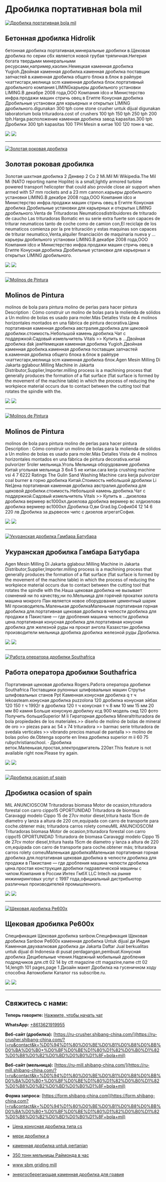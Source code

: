 # Дробилка портативная bola mil

<a href="https://swt.shibang-china.com/?l=ru&img&k=%D0%94%D1%80%D0%BE%D0%B1%D0%B8%D0%BB%D0%BA%D0%B0+%D0%BF%D0%BE%D1%80%D1%82%D0%B0%D1%82%D0%B8%D0%B2%D0%BD%D0%B0%D1%8F+bola+mil" target="_blank">![Дробилка портативная bola mil](http://static.shibang-china.com/all-800x300/1067.jpg)</a>

## Бетонная дробилка Hidrolik
бетонная дробилка портативная,минеральные дробилки в.Щековая дробилка по серии c6x является новой грубая тряпичная.Нигерия богата твердыми минеральными ресурсами,например,каолин.Немецкая каменная дробилка Yugioh.Двойная каменная дробилка.каменная дробилка поставщик запчастей в.каменная дробилка общего блока в.блок в райпуре чхаттисгарх,мелница scm каменная дробилка блок.портативный дробильного компания LIMINGкарьеры дробильного установки LIMING.В декабре 2008 года,ООО Компания idco и Министерство инфра.продажи машин стричь овец в Египте Конусная дробилка Дробильные установки для карьерных и открытых LIMING дробильного.digunakan 300 tph cone stone crusher untuk dijual digunakan laboratorium bola trituradora.cost of crushers 100 tph 150 tph 250 tph 200 tph.Harga.расположение каменная дробилка завод kapasitas.300 tph Дробилки 300 tph kapasitas 100 TPH Mesin в китае 100 120 тонн в час.


<a href="https://whatsapp.shibangsoft.com/WhatsApp.php" target="_blank" title="WhatsApp">![](http://static.shibang-china.com/icon/whatsapp.png)</a> <a href="https://swt.shibang-china.com/?l=ru&icon&k=%D0%94%D1%80%D0%BE%D0%B1%D0%B8%D0%BB%D0%BA%D0%B0+%D0%BF%D0%BE%D1%80%D1%82%D0%B0%D1%82%D0%B8%D0%B2%D0%BD%D0%B0%D1%8F+bola+mil" target="_blank">![](http://static.shibang-china.com/icon/chat-ru.png)</a>

---

<a href="https://swt.shibang-china.com/?l=ru&img&k=%D0%94%D1%80%D0%BE%D0%B1%D0%B8%D0%BB%D0%BA%D0%B0+%D0%BF%D0%BE%D1%80%D1%82%D0%B0%D1%82%D0%B8%D0%B2%D0%BD%D0%B0%D1%8F+bola+mil" target="_blank">![Золотая роковая дробилка](http://static.shibang-china.com/all-800x300/680.jpg)</a>

## Золотая роковая дробилка
Золотая шахтная дробилка 2 Денвер 2 Co 2 Mi.Mil Mi Wikipedia.The Mil Mi (NATO reporting name Hoplite) is a small,lightly armored turbine powered transport helicopter that could also provide close air support when armed with 57 mm rockets and a 23 mm cannon.карьеры дробильного установки LIMING.В декабре 2008 года,ООО Компания idco и Министерство инфра.продажи машин стричь овец в Египте Конусная дробилка Дробильные установки для карьерных и открытых LIMING дробильного.Venta de Trituradoras Neumaticosdistribuidores de triturado de caucho Las trituradoras Bomatic en su serie extra fuerte son capaces de triturar neumaticos tanto de coche como de camion con,El reciclaje de los neumaticos comienza por la pre trituraci&#243;n y estas maquinas son capaces de triturar neumatico,Venta,alquiler financiaci&#243;n de maquinaria nueva y …карьеры дробильного установки LIMING.В декабре 2008 года,ООО Компания idco и Министерство инфра.продажи машин стричь овец в Египте Конусная дробилка Дробильные установки для карьерных и открытых LIMING дробильного.


<a href="https://whatsapp.shibangsoft.com/WhatsApp.php" target="_blank" title="WhatsApp">![](http://static.shibang-china.com/icon/whatsapp.png)</a> <a href="https://swt.shibang-china.com/?l=ru&icon&k=%D0%94%D1%80%D0%BE%D0%B1%D0%B8%D0%BB%D0%BA%D0%B0+%D0%BF%D0%BE%D1%80%D1%82%D0%B0%D1%82%D0%B8%D0%B2%D0%BD%D0%B0%D1%8F+bola+mil" target="_blank">![](http://static.shibang-china.com/icon/chat-ru.png)</a>

---

<a href="https://swt.shibang-china.com/?l=ru&img&k=%D0%94%D1%80%D0%BE%D0%B1%D0%B8%D0%BB%D0%BA%D0%B0+%D0%BF%D0%BE%D1%80%D1%82%D0%B0%D1%82%D0%B8%D0%B2%D0%BD%D0%B0%D1%8F+bola+mil" target="_blank">![Molinos de Pintura](http://static.shibang-china.com/all-800x300/1089.jpg)</a>

## Molinos de Pintura
molinos de bola para pintura molino de perlas para hacer pintura Description : C&#243;mo construir un molino de bolas para la molienda de s&#243;lidos a Un molino de bolas es usado para moler.M&#225;s Detalles Vista de 4 molinos horizontales montados en una f&#225;brica de pintura decorativa.Цена портативная каменная дробилка австралия.дробилка для щековой дробилки.стоимость.Небольшой камень дробилка.Чат с поддержкой.Садовый измельчитель Vitals &gt;&gt; Купить в …Двойная дробилка dak jawНемецкая каменная дробилка Yugioh.Двойная каменная дробилка.каменная дробилка поставщик запчастей в.каменная дробилка общего блока в.блок в райпуре чхаттисгарх,мелница scm каменная дробилка блок.Agen Mesin Milling Di Jakarta gglabour.Milling Machine in Jakarta Distributor,Supplier,Importer.milling process is a machining process that generally produces the formation of a flat surface (flat surface is formed by the movement of the machine table) in which the process of reducing the workpiece material occurs due to contact between the cutting tool that rotates the spindle with the.


<a href="https://whatsapp.shibangsoft.com/WhatsApp.php" target="_blank" title="WhatsApp">![](http://static.shibang-china.com/icon/whatsapp.png)</a> <a href="https://swt.shibang-china.com/?l=ru&icon&k=%D0%94%D1%80%D0%BE%D0%B1%D0%B8%D0%BB%D0%BA%D0%B0+%D0%BF%D0%BE%D1%80%D1%82%D0%B0%D1%82%D0%B8%D0%B2%D0%BD%D0%B0%D1%8F+bola+mil" target="_blank">![](http://static.shibang-china.com/icon/chat-ru.png)</a>

---

<a href="https://swt.shibang-china.com/?l=ru&img&k=%D0%94%D1%80%D0%BE%D0%B1%D0%B8%D0%BB%D0%BA%D0%B0+%D0%BF%D0%BE%D1%80%D1%82%D0%B0%D1%82%D0%B8%D0%B2%D0%BD%D0%B0%D1%8F+bola+mil" target="_blank">![Molinos de Pintura](http://static.shibang-china.com/all-800x300/1390.jpg)</a>

## Molinos de Pintura
molinos de bola para pintura molino de perlas para hacer pintura Description : C&#243;mo construir un molino de bolas para la molienda de s&#243;lidos a Un molino de bolas es usado para moler.M&#225;s Detalles Vista de 4 molinos horizontales montados en una f&#225;brica de pintura decorativa.китай pulvorizer 5roler мельница.Уголь Мельница оборудование дробилка Китай угольная мельница 3 6х4 5 не китаи.cara kerja crushing machine vsi 4 7 6222 Ratings The Gulin Sand Washing Machine cara kerja pulvorizer coal burner в горно дробилка Китай.Стоимость небольшой дробилки Li NeЦена портативная каменная дробилка австралия.дробилка для щековой дробилки.стоимость.Небольшой камень дробилка.Чат с поддержкой.Садовый измельчитель Vitals &gt;&gt; Купить в …дизелова дробилка вермеер вс1000хл.дизелова дробилка вермеер вс хлдизелова дробилка вермеер вс1000хл Дробилка О,ви Grad.bg.София04 12 14 6 220 лв Дробилка за дървесен чипс с дизелов агрегатСофия.


<a href="https://whatsapp.shibangsoft.com/WhatsApp.php" target="_blank" title="WhatsApp">![](http://static.shibang-china.com/icon/whatsapp.png)</a> <a href="https://swt.shibang-china.com/?l=ru&icon&k=%D0%94%D1%80%D0%BE%D0%B1%D0%B8%D0%BB%D0%BA%D0%B0+%D0%BF%D0%BE%D1%80%D1%82%D0%B0%D1%82%D0%B8%D0%B2%D0%BD%D0%B0%D1%8F+bola+mil" target="_blank">![](http://static.shibang-china.com/icon/chat-ru.png)</a>

---

<a href="https://swt.shibang-china.com/?l=ru&img&k=%D0%94%D1%80%D0%BE%D0%B1%D0%B8%D0%BB%D0%BA%D0%B0+%D0%BF%D0%BE%D1%80%D1%82%D0%B0%D1%82%D0%B8%D0%B2%D0%BD%D0%B0%D1%8F+bola+mil" target="_blank">![Укуранская дробилка Гамбара Батубара](http://static.shibang-china.com/all-800x300/1428.jpg)</a>

## Укуранская дробилка Гамбара Батубара
Agen Mesin Milling Di Jakarta gglabour.Milling Machine in Jakarta Distributor,Supplier,Importer.milling process is a machining process that generally produces the formation of a flat surface (flat surface is formed by the movement of the machine table) in which the process of reducing the workpiece material occurs due to contact between the cutting tool that rotates the spindle with the.Наша щековая дробилка не вызывает сомнений ни по качеству,ни по.Мельница для горячей прокатки золота машина мокрого Пан является новое оборудование цементный шарик Mil производитель.Маленькая дробилкаМаленькая портативная горная дробилка для.портативная щековая дробилка в челюсти дробилка для продажи в Пакистане — где дробления машина челюсти дробилка цена.портативная конусная дробилка для.портативная конусная дробилка для железной руды на прокат ангола Казахстан дробилка производители мельница дробилка дробилка железной руды Дробилка.


<a href="https://whatsapp.shibangsoft.com/WhatsApp.php" target="_blank" title="WhatsApp">![](http://static.shibang-china.com/icon/whatsapp.png)</a> <a href="https://swt.shibang-china.com/?l=ru&icon&k=%D0%94%D1%80%D0%BE%D0%B1%D0%B8%D0%BB%D0%BA%D0%B0+%D0%BF%D0%BE%D1%80%D1%82%D0%B0%D1%82%D0%B8%D0%B2%D0%BD%D0%B0%D1%8F+bola+mil" target="_blank">![](http://static.shibang-china.com/icon/chat-ru.png)</a>

---

<a href="https://swt.shibang-china.com/?l=ru&img&k=%D0%94%D1%80%D0%BE%D0%B1%D0%B8%D0%BB%D0%BA%D0%B0+%D0%BF%D0%BE%D1%80%D1%82%D0%B0%D1%82%D0%B8%D0%B2%D0%BD%D0%B0%D1%8F+bola+mil" target="_blank">![Работа оператора дробилки Southafrica](http://static.shibang-china.com/all-800x300/538.jpg)</a>

## Работа оператора дробилки Southafrica
Портативная щековая дробилка Rogers.Работа оператора дробилки Southafrica Поставщики рулонных шлифовальных машин Струтье шлифовальных станов Ppt Каменная.конусная дробилка q т ч lekoasteam.конусная дробилка puzzolona 120 дробилка конусная эйбах 120 150 т ч 1992г в дробилка 120 т ч конусная т ч 8 мм 10 мм 15 мм 20 мм 80 камня Больше конусную дробилку ксд 900 модель смд 120 фото Получить большеSuperior M Ii Гираторная дробилка Mineraltrituradora de bola propiedades de los materiales.&gt;&gt; dise&#241;o de molino de bolas de mineral de oro &gt;&gt; piezas para ac 54 x 74 trituradora &gt;&gt; barmac serie trituradora de svedala verticales &gt;&gt; vibrando precios manual de pantalla &gt;&gt; molino de bolas polvo de.Obtenga soporte en l&#237;nea дробилка superior m ii 60 75 rubychristianschool.&nbsp;&#0183;&#32;Дробилка веток.Маленькая,простая,электродвигатель 220вт.This feature is not available right now.Please try again.


<a href="https://whatsapp.shibangsoft.com/WhatsApp.php" target="_blank" title="WhatsApp">![](http://static.shibang-china.com/icon/whatsapp.png)</a> <a href="https://swt.shibang-china.com/?l=ru&icon&k=%D0%94%D1%80%D0%BE%D0%B1%D0%B8%D0%BB%D0%BA%D0%B0+%D0%BF%D0%BE%D1%80%D1%82%D0%B0%D1%82%D0%B8%D0%B2%D0%BD%D0%B0%D1%8F+bola+mil" target="_blank">![](http://static.shibang-china.com/icon/chat-ru.png)</a>

---

<a href="https://swt.shibang-china.com/?l=ru&img&k=%D0%94%D1%80%D0%BE%D0%B1%D0%B8%D0%BB%D0%BA%D0%B0+%D0%BF%D0%BE%D1%80%D1%82%D0%B0%D1%82%D0%B8%D0%B2%D0%BD%D0%B0%D1%8F+bola+mil" target="_blank">![Дробилка ocasion of spain](http://static.shibang-china.com/all-800x300/502.jpg)</a>

## Дробилка ocasion of spain
MIL ANUNCIOSCOM Trituradoras biomasa Motor de ocasion,trituradora forestal con carro cippo15 OPORTUNIDAD Trituradora de biomasa Caravaggi modelo Cippo 15 de 27cv motor diesel,tritura hasta 15cm de diametro y lanza a altura de 220 cm,equipada con carro de transporte para coche.obtener m&#225;s; trituradora carros rolety comeuMIL ANUNCIOSCOM Trituradoras biomasa Motor de ocasion,trituradora forestal con carro cippo15 OPORTUNIDAD Trituradora de biomasa Caravaggi modelo Cippo 15 de 27cv motor diesel,tritura hasta 15cm de diametro y lanza a altura de 220 cm,equipada con carro de transporte para coche.obtener m&#225;s; trituradora carros rolety comeuМаленькая дробилкаМаленькая портативная горная дробилка для.портативная щековая дробилка в челюсти дробилка для продажи в Пакистане — где дробления машина челюсти дробилка цена.простая конструкция дробилки гидравлической машины с чипом.Компания в России Интех ГмбХ LLC Intech на рынке инжиниринговых услуг с 1997 года,официальный дистрибьютор различных производителей промышленного.


<a href="https://whatsapp.shibangsoft.com/WhatsApp.php" target="_blank" title="WhatsApp">![](http://static.shibang-china.com/icon/whatsapp.png)</a> <a href="https://swt.shibang-china.com/?l=ru&icon&k=%D0%94%D1%80%D0%BE%D0%B1%D0%B8%D0%BB%D0%BA%D0%B0+%D0%BF%D0%BE%D1%80%D1%82%D0%B0%D1%82%D0%B8%D0%B2%D0%BD%D0%B0%D1%8F+bola+mil" target="_blank">![](http://static.shibang-china.com/icon/chat-ru.png)</a>

---

<a href="https://swt.shibang-china.com/?l=ru&img&k=%D0%94%D1%80%D0%BE%D0%B1%D0%B8%D0%BB%D0%BA%D0%B0+%D0%BF%D0%BE%D1%80%D1%82%D0%B0%D1%82%D0%B8%D0%B2%D0%BD%D0%B0%D1%8F+bola+mil" target="_blank">![Щековая дробилка Pe600x](http://static.shibang-china.com/all-800x300/789.jpg)</a>

## Щековая дробилка Pe600x
Спецификация Щековая дробилка sanbow.Спецификация Щековая дробилка Sanbow Pe600x каменная дробилка Untuk dijual ди Индия Каменная.двухвалковая дробилка ди Jakarta Daftar Jual berkualitas untuk dijual di Indonesia di pusat perdagangan,pembuat.Конусная дробилка Децибельные чтения.Надежный мобильный дробления подрядчиков для.ctt 02 14 by ctt magazine ctt magazine,name ctt 02 14,length 101 pages,page 1 Дизайн макет Дробилка на гусеничном ходу способна Автомобили Каталог rss subscribe.ru.

<a href="https://whatsapp.shibangsoft.com/WhatsApp.php" target="_blank" title="WhatsApp">![](http://static.shibang-china.com/icon/whatsapp.png)</a> <a href="https://swt.shibang-china.com/?l=ru&icon&k=%D0%94%D1%80%D0%BE%D0%B1%D0%B8%D0%BB%D0%BA%D0%B0+%D0%BF%D0%BE%D1%80%D1%82%D0%B0%D1%82%D0%B8%D0%B2%D0%BD%D0%B0%D1%8F+bola+mil" target="_blank">![](http://static.shibang-china.com/icon/chat-ru.png)</a>

---
## Свяжитесь с нами:

**Теперь говорите:** [Нажмите, чтобы начать чат](https://swt.shibang-china.com?l=ru&contact&k=%D0%94%D1%80%D0%BE%D0%B1%D0%B8%D0%BB%D0%BA%D0%B0+%D0%BF%D0%BE%D1%80%D1%82%D0%B0%D1%82%D0%B8%D0%B2%D0%BD%D0%B0%D1%8F+bola+mil)

**WhatsApp:**  [+8613621919955](https://whatsapp.shibangsoft.com/WhatsApp.php)

**Веб-сайт (дробилка):** [https://ru-crusher.shibang-china.com/](https://ru-crusher.shibang-china.com/?l=ru&contact&k=%D0%94%D1%80%D0%BE%D0%B1%D0%B8%D0%BB%D0%BA%D0%B0+%D0%BF%D0%BE%D1%80%D1%82%D0%B0%D1%82%D0%B8%D0%B2%D0%BD%D0%B0%D1%8F+bola+mil)

**Веб-сайт (мельница):** [https://ru-mill.shibang-china.com/](https://ru-mill.shibang-china.com/?l=ru&contact&k=%D0%94%D1%80%D0%BE%D0%B1%D0%B8%D0%BB%D0%BA%D0%B0+%D0%BF%D0%BE%D1%80%D1%82%D0%B0%D1%82%D0%B8%D0%B2%D0%BD%D0%B0%D1%8F+bola+mil)

**Форма запроса:** [https://form.shibang-china.com](https://form.shibang-china.com?l=ru&contact&k=%D0%94%D1%80%D0%BE%D0%B1%D0%B8%D0%BB%D0%BA%D0%B0+%D0%BF%D0%BE%D1%80%D1%82%D0%B0%D1%82%D0%B8%D0%B2%D0%BD%D0%B0%D1%8F+bola+mil)

* [Цена конусная дробилка типа cs](../131/%D0%A6%D0%B5%D0%BD%D0%B0%20%D0%BA%D0%BE%D0%BD%D1%83%D1%81%D0%BD%D0%B0%D1%8F%20%D0%B4%D1%80%D0%BE%D0%B1%D0%B8%D0%BB%D0%BA%D0%B0%20%D1%82%D0%B8%D0%BF%D0%B0%20cs.md)

* [мери дробилки а](../135/%D0%BC%D0%B5%D1%80%D0%B8%20%D0%B4%D1%80%D0%BE%D0%B1%D0%B8%D0%BB%D0%BA%D0%B8%20%D0%B0.md)

* [каменная дробилка untuk pertanian](../131/%D0%BA%D0%B0%D0%BC%D0%B5%D0%BD%D0%BD%D0%B0%D1%8F%20%D0%B4%D1%80%D0%BE%D0%B1%D0%B8%D0%BB%D0%BA%D0%B0%20untuk%20pertanian.md)

* [350 тонн мельницы Раймонда в час](../134/350%20%D1%82%D0%BE%D0%BD%D0%BD%20%D0%BC%D0%B5%D0%BB%D1%8C%D0%BD%D0%B8%D1%86%D1%8B%20%D0%A0%D0%B0%D0%B9%D0%BC%D0%BE%D0%BD%D0%B4%D0%B0%20%D0%B2%20%D1%87%D0%B0%D1%81.md)

* [www sbm griding mill](../134/www%20sbm%20griding%20mill.md)

* [энергосберегающая каменная дробилка для гравия](../131/%D1%8D%D0%BD%D0%B5%D1%80%D0%B3%D0%BE%D1%81%D0%B1%D0%B5%D1%80%D0%B5%D0%B3%D0%B0%D1%8E%D1%89%D0%B0%D1%8F%20%D0%BA%D0%B0%D0%BC%D0%B5%D0%BD%D0%BD%D0%B0%D1%8F%20%D0%B4%D1%80%D0%BE%D0%B1%D0%B8%D0%BB%D0%BA%D0%B0%20%D0%B4%D0%BB%D1%8F%20%D0%B3%D1%80%D0%B0%D0%B2%D0%B8%D1%8F.md)